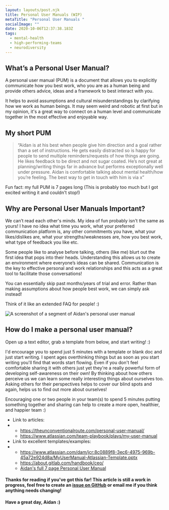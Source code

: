 ```yaml
---
layout: layouts/post.njk
title: Personal User Manuals (WIP)
metaTitle: "Personal User Manuals "
socialImage: ""
date: 2020-10-06T12:37:38.183Z
tags:
  - mental-health
  - high-performing-teams
  - neurodiversity
---
```

## What’s a Personal User Manual?

A personal user manual (PUM) is a document that allows you to explicitly communicate how you best work, who you are as a human being and provide others advice, ideas and a framework to best interact with you. 

It helps to avoid assumptions and cultural misunderstandings by clarifying how we work as human beings. It may seem weird and robotic at first but in my opinion, it's a great way to connect on a human level and communicate together in the most effective and enjoyable way. 

## My short PUM

> “Aidan is at his best when people give him direction and a goal rather than a set of instructions. He gets easily distracted so is happy for people to send multiple reminders/requests of how things are going. He likes feedback to be direct and not sugar coated. He’s not great at planning/writing things far in advance but performs exceptionally well under pressure. Aidan is comfortable talking about mental health/how you’re feeling. The best way to get in touch with him is via x”

Fun fact: my full PUM is 7 pages long (This is probably too much but I got excited writing it and couldn't stop!)

## Why are Personal User Manuals Important?

We can’t read each other's minds. My idea of fun probably isn't the same as yours!
I have no idea what time you work, what your preferred communication platform is, any other commitments you have, what your likes/dislikes are, what your strengths/weaknesses are, how you best work, what type of feedback you like etc.

Some people like to analyse before talking, others (like me) blurt out the first idea that pops into their heads. Understanding this allows us to create an environment where everyone’s ideas can be shared. Communication is the key to effective personal and work relationships and this acts as a great tool to facilitate those conversations!

You can essentially skip past months/years of trial and error. Rather than making assumptions about how people best work, we can simply ask instead!

Think of it like an extended FAQ for people! :)

![A screenshot of a segment of Aidan's personal user manual](https://lh5.googleusercontent.com/IELRNTGggqF3t-cpFcGnONsz_-WjqFxnPxjMwKAYLcdsFh7Ay1NQx2VIBJ4tw9bix5n2WjChwK0U022SL2wWEhHCRa905KVvSIWp-y_pEWBBFnVyi0JUQWGClF9OeZrhAS7dMxb2prw "Other reasons for a lack of reply: Eating snacks, Unsure how to reply so waiting until future Aidan thinks of words, Staring out the window at a cool bird")

## How do I make a personal user manual?

Open up a text editor, grab a template from below, and start writing! :)

I'd encourage you to spend just 5 minutes with a template or blank doc and just start writing. I spent ages overthinking things but as soon as you start writing you'll find that words start flowing. Even if you don't feel comfortable sharing it with others just yet they're a really powerful form of developing self-awareness on their own! By thinking about how others perceive us we can learn some really interesting things about ourselves too. Asking others for their perspectives helps to cover our blind spots and again, helps us to find out more about ourselves!

Encouraging one or two people in your team(s) to spend 5 minutes putting something together and sharing can help to create a more open, healthier, and happier team :)

* Link to articles:
* * <https://theunconventionalroute.com/personal-user-manual/>
  * <https://www.atlassian.com/team-playbook/plays/my-user-manual>
* Link to excellent templates/examples:
* * <https://www.atlassian.com/dam/jcr:8c0889f8-3ec6-4975-969b-45a72e924d8a/MyUserManual-Atlassian-Template.pptx>
  * <https://about.gitlab.com/handbook/ceo/>
  * [Aidan's full 7 page Personal User Manual](https://docs.google.com/document/d/1PjCzV2t_2-gik7VdepW0GqE-j1zhc1COiPv9Bf7MW7s/edit#)


#### Thanks for reading if you've got this far! This article is still a work in progress, feel free to create an [issue on GitHub](https://github.com/acammies/cammiesweb/issues) or email me if you think anything needs changing! 
#### Have a great day, Aidan :)